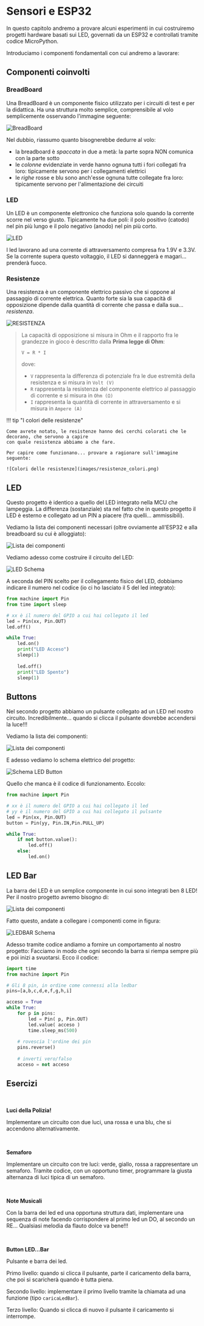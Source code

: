 # Sensori e ESP32


In questo capitolo andremo a provare alcuni esperimenti in cui costruiremo progetti hardware basati
sui LED, governati da un ESP32 e controllati tramite codice MicroPython.

Introduciamo i componenti fondamentali con cui andremo a lavorare:

## Componenti coinvolti


### BreadBoard

Una BreadBoard è un componente fisico utilizzato per i circuiti di test e per la didattica. Ha una struttura molto semplice, comprensibile al volo
semplicemente osservando l'immagine seguente:

![BreadBoard](images/breadboard.jpg)

Nel dubbio, riassumo quanto bisognerebbe dedurre al volo:

- la breadboard è *spaccata* in due a metà: la parte sopra NON comunica con la parte sotto
- le *colonne* evidenziate in verde hanno ognuna tutti i fori collegati fra loro: tipicamente servono per i collegamenti elettrici
- le *righe* rosse e blu sono anch'esse ognuna tutte collegate fra loro: tipicamente servono per l'alimentazione dei circuiti


### LED

Un LED è un componente elettronico che funziona solo quando la corrente scorre nel verso giusto. Tipicamente ha due poli: il polo positivo (catodo)
nel pin più lungo e il polo negativo (anodo) nel pin più corto. 

![LED](images/LED.png)

I led lavorano ad una corrente di attraversamento compresa fra 1.9V e 3.3V. Se la corrente supera questo voltaggio, il LED si danneggerà e magari...
prenderà fuoco.


### Resistenze

Una resistenza è un componente elettrico passivo che si oppone al passaggio di corrente elettrica. Quanto forte sia la sua capacità di opposizione 
dipende dalla quantità di corrente che passa e dalla sua... *resistenza*. 


![RESISTENZA](images/resistenza.png)


> La capacità di opposizione si misura in Ohm e il rapporto fra le grandezze in gioco è descritto dalla **Prima legge di Ohm**:
>
> `V = R * I`
>
> dove:
>
> - `V` rappresenta la differenza di potenziale fra le due estremità della resistenza e si misura in `Volt (V)`
> - `R` rappresenta la resistenza del componente elettrico al passaggio di corrente e si misura in `Ohm (Ω)`
> - `I` rappresenta la quantità di corrente in attraversamento e si misura in `Ampere (A)`


!!! tip "I colori delle resistenze"

    Come avrete notato, le resistenze hanno dei cerchi colorati che le decorano, che servono a capire
    con quale resistenza abbiamo a che fare.
    
    Per capire come funzionano... provare a ragionare sull'immagine seguente:
    
    ![Colori delle resistenze](images/resistenze_colori.png)
    
    
<!-- ################################################################################# -->
## LED

Questo progetto è identico a quello del LED integrato nella MCU che lampeggia. La differenza (sostanziale)
sta nel fatto che in questo progetto il LED è esterno e collegato ad un PIN a piacere (fra quelli... ammissibili).

Vediamo la lista dei componenti necessari (oltre ovviamente all'ESP32 e alla breadboard su cui è alloggiato):


![Lista dei componenti](projects/LED_material.png)


Vediamo adesso come costruire il circuito del LED:


![LED Schema](projects/LED_schema.png)


A seconda del PIN scelto per il collegamento fisico del LED, dobbiamo indicare il numero nel codice (io ci ho lasciato il 5 del led integrato):

``` python
from machine import Pin
from time import sleep

# xx è il numero del GPIO a cui hai collegato il led
led = Pin(xx, Pin.OUT)
led.off()

while True:
    led.on()
    print("LED Acceso")
    sleep(1)
    
    led.off()
    print("LED Spento")
    sleep(1)

```


<!-- ################################################################################# -->
## Buttons

Nel secondo progetto abbiamo un pulsante collegato ad un LED nel nostro circuito. Incredibilmente... 
quando si clicca il pulsante dovrebbe accendersi la luce!!!

Vediamo la lista dei componenti:


![Lista dei componenti](projects/LED_Button_material.png)


E adesso vediamo lo schema elettrico del progetto:


![Schema LED Button](projects/LED_Button_schema.png)


Quello che manca è il codice di funzionamento. Eccolo:

``` python
from machine import Pin

# xx è il numero del GPIO a cui hai collegato il led
# yy è il numero del GPIO a cui hai collegato il pulsante
led = Pin(xx, Pin.OUT)
button = Pin(yy, Pin.IN,Pin.PULL_UP) 

while True:
    if not button.value():     
        led.off()
    else:
        led.on()
```


<!-- ################################################################################# -->
## LED Bar


La barra dei LED è un semplice componente in cui sono integrati ben 8 LED! Per il nostro progetto avremo bisogno di:


![Lista dei componenti](projects/LEDBar_material.png)


Fatto questo, andate a collegare i componenti come in figura:


![LEDBAR Schema](projects/LEDBar_schema.png)


Adesso tramite codice andiamo a fornire un comportamento al nostro progetto: Facciamo in modo che ogni secondo la barra si riempa
sempre più e poi inizi a svuotarsi. Ecco il codice:

``` python
import time
from machine import Pin

# Gli 8 pin, in ordine come connessi alla ledbar
pins=[a,b,c,d,e,f,g,h,i]

acceso = True
while True:
    for p in pins:
        led = Pin( p, Pin.OUT)
        led.value( acceso )
        time.sleep_ms(500)
    
    # rovescia l'ordine dei pin
    pins.reverse()
    
    # inverti vero/falso
    acceso = not acceso
```



<!-- ################################################################################# -->
## Esercizi

<br>

**Luci della Polizia!**

Implementare un circuito con due luci, una rossa e una blu, che si accendono alternativamente.

<br>

**Semaforo**

Implementare un circuito con tre luci: verde, giallo, rossa a rappresentare un semaforo. Tramite codice, con un opportuno timer,
programmare la giusta alternanza di luci tipica di un semaforo.

<br>


**Note Musicali**

Con la barra dei led ed una opportuna struttura dati, implementare una sequenza di note facendo corrispondere al primo led un DO, al secondo un RE...
Qualsiasi melodia da flauto dolce va bene!!!


<br>


**Button LED...Bar**

Pulsante e barra dei led.

Primo livello: quando si clicca il pulsante, parte il caricamento della barra, che poi si scaricherà quando è tutta piena.

Secondo livello: implementare il primo livello tramite la chiamata ad una funzione (tipo `caricaLedBar`).

Terzo livello: Quando si clicca di nuovo il pulsante il caricamento si interrompe.




<br>
<br>
<br>

